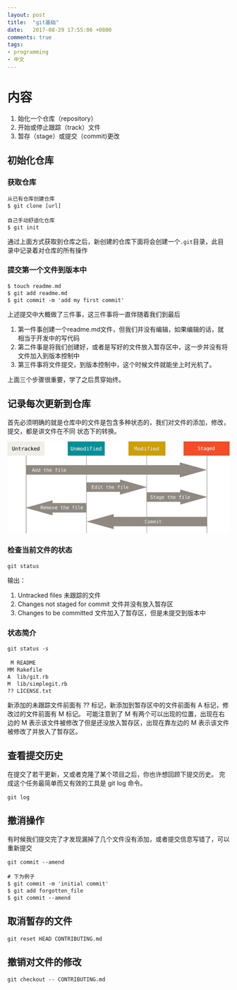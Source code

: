 ```yaml
---
layout: post
title:  "git基础"
date:   2017-08-29 17:55:06 +0800
comments: true
tags:
- programming
- 中文
---
```


# 内容
1. 始化一个仓库（repository）
2. 开始或停止跟踪（track）文件
3. 暂存（stage）或提交（commit)更改

## 初始化仓库
### 获取仓库
```
从已有仓库创建仓库
$ git clone [url]

自己手动舒适化仓库
$ git init
```

通过上面方式获取到仓库之后，新创建的仓库下面将会创建一个`.git`目录，此目录中记录着对仓库的所有操作

### 提交第一个文件到版本中
```
$ touch readme.md
$ git add readme.md
$ git commit -m 'add my first commit'
```
上述提交中大概做了三件事，这三件事将一直伴随着我们到最后
1. 第一件事创建一个readme.md文件，但我们并没有编辑，如果编辑的话，就相当于开发中的写代码
2. 第二件事是将我们创建好，或者是写好的文件放入暂存区中，这一步并没有将文件加入到版本控制中
3. 第三件事将文件提交，到版本控制中，这个时候文件就能坐上时光机了。

上面三个步骤很重要，学了之后贯穿始终。

## 记录每次更新到仓库

首先必须明确的就是仓库中的文件是包含多种状态的，我们对文件的添加，修改，提交，都是讲文件在不同
状态下的转换。

![lifecycle](/img/Lifecycle.png)

### 检查当前文件的状态
```
git status
```

输出：
1. Untracked files 未跟踪的文件
2. Changes not staged for commit 文件并没有放入暂存区
3. Changes to be committed 文件加入了暂存区，但是未提交到版本中

### 状态简介
```
git status -s

 M README
MM Rakefile
A  lib/git.rb
M  lib/simplegit.rb
?? LICENSE.txt
```
新添加的未跟踪文件前面有 ?? 标记，新添加到暂存区中的文件前面有 A 标记，修改过的文件前面有 M 标记。
可能注意到了 M 有两个可以出现的位置，出现在右边的 M 表示该文件被修改了但是还没放入暂存区，出现在靠左边的 M 表示该文件被修改了并放入了暂存区。

## 查看提交历史

在提交了若干更新，又或者克隆了某个项目之后，你也许想回顾下提交历史。 完成这个任务最简单而又有效的工具是 git log 命令。
```
git log
```

## 撤消操作

有时候我们提交完了才发现漏掉了几个文件没有添加，或者提交信息写错了，可以重新提交
```
git commit --amend

# 下为例子
$ git commit -m 'initial commit'
$ git add forgotten_file
$ git commit --amend
```
## 取消暂存的文件

```
git reset HEAD CONTRIBUTING.md
```

## 撤销对文件的修改
```
git checkout -- CONTRIBUTING.md
```

